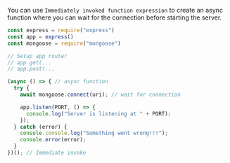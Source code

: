 You can use `Immediately invoked function expression` to create an async function where you can wait for the connection before starting the server.

```js
const express = require("express")
const app = express()
const mongoose = require("mongoose")

// Setup app router
// app.get(...
// app.post(...

(async () => { // async function
  try {
    await mongoose.connect(uri); // wait for connection

    app.listen(PORT, () => {
      console.log("Server is listening at " + PORT);
    });
  } catch (error) {
    console.console.log("Something went wrong!!!");
    console.error(error);
  }
})(); // Immediate invoke
```
